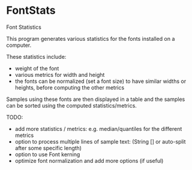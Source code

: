 # FontStats
Font Statistics

This program generates various statistics for the fonts installed on a computer.

These statistics include:
- weight of the font
- various metrics for width and height
- the fonts can be normalized (set a font size) to have similar widths or heights, before computing the other metrics

Samples using these fonts are then displayed in a table and the samples can be sorted using the computed statistics/metrics.

TODO:
- add more statistics / metrics: e.g. median/quantiles for the different metrics
- option to process multiple lines of sample text: (String [] or auto-split after some specific length)
- option to use Font kerning
- optimize font normalization and add more options (if useful)
